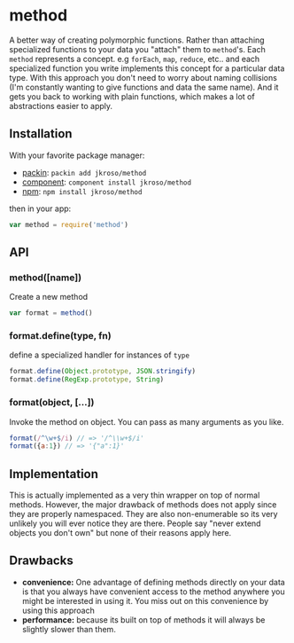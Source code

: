 
# method

A better way of creating polymorphic functions. Rather than attaching specialized functions to your data you "attach" them to `method`'s. Each `method` represents a concept. e.g `forEach`, `map`, `reduce`, etc.. and each specialized function you write implements this concept for a particular data type. With this approach you don't need to worry about naming collisions (I'm constantly wanting to give functions and data the same name). And it gets you back to working with plain functions, which makes a lot of abstractions easier to apply.

## Installation

With your favorite package manager:

- [packin](//github.com/jkroso/packin): `packin add jkroso/method`
- [component](//github.com/component/component#installing-packages): `component install jkroso/method`
- [npm](//npmjs.org/doc/cli/npm-install.html): `npm install jkroso/method`

then in your app:

```js
var method = require('method')
```

## API

### method([name])

  Create a new method

```js
var format = method()
```

### format.define(type, fn)

  define a specialized handler for instances of `type`

```js
format.define(Object.prototype, JSON.stringify)
format.define(RegExp.prototype, String)
```

### format(object, [...])

  Invoke the method on object. You can pass as many arguments as you like.

```js
format(/^\w+$/i) // => '/^\\w+$/i'
format({a:1}) // => '{"a":1}'
```

## Implementation

This is actually implemented as a very thin wrapper on top of normal methods. However, the major drawback of methods does not apply since they are properly namespaced. They are also non-enumerable so its very unlikely you will ever notice they are there. People say "never extend objects you don't own" but none of their reasons apply here.

## Drawbacks

- __convenience:__ One advantage of defining methods directly on your data is that you always have convenient access to the method anywhere you might be interested in using it. You miss out on this convenience by using this approach
- __performance:__ because its built on top of methods it will always be slightly slower than them.